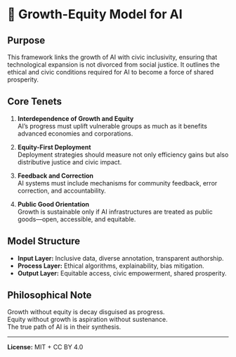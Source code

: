 # 🌱 Growth-Equity Model for AI

## Purpose
This framework links the growth of AI with civic inclusivity, ensuring that technological expansion is not divorced from social justice. It outlines the ethical and civic conditions required for AI to become a force of shared prosperity.

## Core Tenets
1. **Interdependence of Growth and Equity**  
   AI’s progress must uplift vulnerable groups as much as it benefits advanced economies and corporations.

2. **Equity-First Deployment**  
   Deployment strategies should measure not only efficiency gains but also distributive justice and civic impact.

3. **Feedback and Correction**  
   AI systems must include mechanisms for community feedback, error correction, and accountability.

4. **Public Good Orientation**  
   Growth is sustainable only if AI infrastructures are treated as public goods—open, accessible, and equitable.

## Model Structure
- **Input Layer:** Inclusive data, diverse annotation, transparent authorship.  
- **Process Layer:** Ethical algorithms, explainability, bias mitigation.  
- **Output Layer:** Equitable access, civic empowerment, shared prosperity.  

## Philosophical Note
Growth without equity is decay disguised as progress.  
Equity without growth is aspiration without sustenance.  
The true path of AI is in their synthesis.

---

**License:** MIT + CC BY 4.0  
